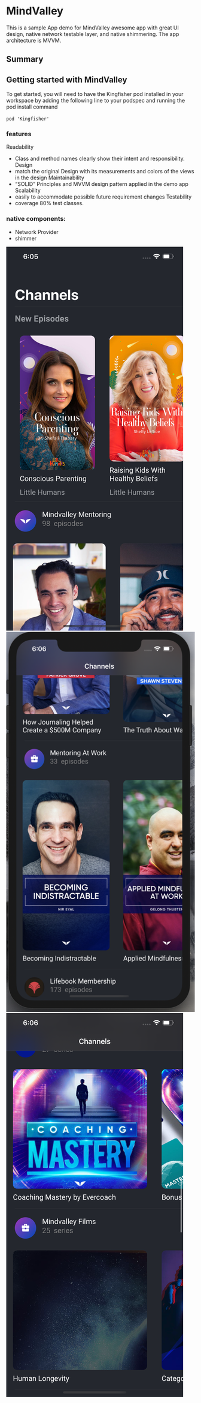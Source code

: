 # MindValley
This is a sample App demo for MindValley awesome app with great UI design, native network testable layer, and native shimmering. 
The app architecture is MVVM.

## Summary

## Getting started with MindValley

To get started, you will need to have the Kingfisher pod installed in your workspace by adding the following line to your podspec and running the pod install command

`pod 'Kingfisher'`

### features
Readability
- Class and method names clearly show their intent and responsibility.
Design
-  match the original Design with its measurements and colors of the views in the design
Maintainability
- “SOLID” Principles and MVVM design pattern applied in the demo app 
Scalability
- easily to accommodate possible future requirement changes
Testability
- coverage 80% test classes.

### native components:

- Network Provider 
- shimmer 


![width=30%](Images/1.png)  
![width=30%](Images/2.png) 
![width=30%](Images/3.png)
